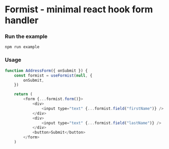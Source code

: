 # Formist - minimal react hook form handler

### Run the example

`npm run example`

### Usage

```js
function AddressForm({ onSubmit }) {
    const formist = useFormist(null, {
        onSubmit,
    })

    return (
        <form {...formist.form()}>
            <div>
                <input type="text" {...formist.field("firstName")} />
            </div>
            <div>
                <input type="text" {...formist.field("lastName")} />
            </div>
            <button>Submit</button>
        </form>
    )
```
